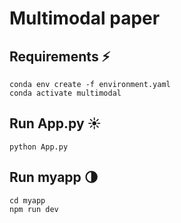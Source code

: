 # Multimodal paper

## Requirements ⚡️

~~~
conda env create -f environment.yaml
conda activate multimodal
~~~

## Run App.py ☀️

~~~
python App.py
~~~

## Run myapp 🌗

~~~
cd myapp
npm run dev
~~~